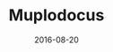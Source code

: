 ---
layout: post
title: "Muplodocus"
date: 2016-08-20
categories: [Safari des Amis]
image: http://www.pokepedia.fr/images/9/96/Muplodocus-XY.png
caught: Colimucus
location: Safari des Amis
level: 30
version: X
---